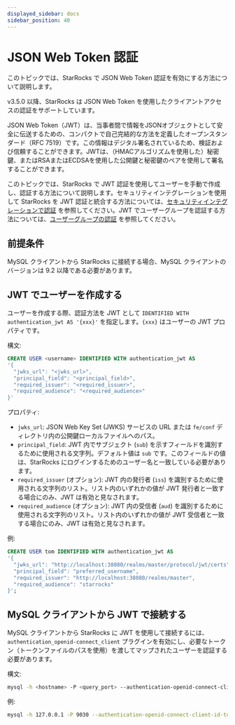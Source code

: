 ```yaml
---
displayed_sidebar: docs
sidebar_position: 40
---
```


# JSON Web Token 認証

このトピックでは、StarRocks で JSON Web Token 認証を有効にする方法について説明します。

v3.5.0 以降、StarRocks は JSON Web Token を使用したクライアントアクセスの認証をサポートしています。

JSON Web Token（JWT）は、当事者間で情報をJSONオブジェクトとして安全に伝送するための、コンパクトで自己完結的な方法を定義したオープンスタンダード（RFC 7519）です。この情報はデジタル署名されているため、検証および信頼することができます。JWTは、（HMACアルゴリズムを使用した）秘密鍵、またはRSAまたはECDSAを使用した公開鍵と秘密鍵のペアを使用して署名することができます。

このトピックでは、StarRocks で JWT 認証を使用してユーザーを手動で作成し、認証する方法について説明します。セキュリティインテグレーションを使用して StarRocks を JWT 認証と統合する方法については、[セキュリティインテグレーションで認証](./security_integration.md) を参照してください。JWT でユーザーグループを認証する方法については、[ユーザーグループの認証](../group_provider.md) を参照してください。

## 前提条件

MySQL クライアントから StarRocks に接続する場合、MySQL クライアントのバージョンは 9.2 以降である必要があります。

## JWT でユーザーを作成する

ユーザーを作成する際、認証方法を JWT として `IDENTIFIED WITH authentication_jwt AS '{xxx}'` を指定します。`{xxx}` はユーザーの JWT プロパティです。

構文:

```SQL
CREATE USER <username> IDENTIFIED WITH authentication_jwt AS 
'{
  "jwks_url": "<jwks_url>",
  "principal_field": "<principal_field>",
  "required_issuer": "<required_issuer>",
  "required_audience": "<required_audience>"
}'
```

プロパティ:

- `jwks_url`: JSON Web Key Set (JWKS) サービスの URL または `fe/conf` ディレクトリ内の公開鍵ローカルファイルへのパス。
- `principal_field`: JWT 内でサブジェクト (`sub`) を示すフィールドを識別するために使用される文字列。デフォルト値は `sub` です。このフィールドの値は、StarRocks にログインするためのユーザー名と一致している必要があります。
- `required_issuer` (オプション): JWT 内の発行者 (`iss`) を識別するために使用される文字列のリスト。リスト内のいずれかの値が JWT 発行者と一致する場合にのみ、JWT は有効と見なされます。
- `required_audience` (オプション): JWT 内の受信者 (`aud`) を識別するために使用される文字列のリスト。リスト内のいずれかの値が JWT 受信者と一致する場合にのみ、JWT は有効と見なされます。

例:

```SQL
CREATE USER tom IDENTIFIED WITH authentication_jwt AS
'{
  "jwks_url": "http://localhost:38080/realms/master/protocol/jwt/certs",
  "principal_field": "preferred_username",
  "required_issuer": "http://localhost:38080/realms/master",
  "required_audience": "starrocks"
}';
```

## MySQL クライアントから JWT で接続する

MySQL クライアントから StarRocks に JWT を使用して接続するには、`authentication_openid-connect_client` プラグインを有効にし、必要なトークン（トークンファイルのパスを使用）を渡してマップされたユーザーを認証する必要があります。

構文:

```Bash
mysql -h <hostname> -P <query_port> --authentication-openid-connect-client-id-token-file=<path_to_token_file> -u <username>
```

例:

```Bash
mysql -h 127.0.0.1 -P 9030 --authentication-openid-connect-client-id-token-file=/path/to/token/file -u tom
```
